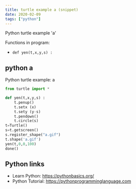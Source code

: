 ```yaml
---
title: turtle example a (snippet)
date: 2020-02-09
tags: ["python"]
---
```

Python turtle example 'a'

Functions in program: 
* `def yen(t,x,y,s) :`

## python a

Python turtle example: a

```python
from turtle import *

def yen(t,x,y,s) :
    t.penup()
    t.setx (x)
    t.sety (y-s)
    t.pendown()
    t.circle(s)
t=Turtle()
s=t.getscreen()
s.register_shape("a.gif")
t.shape('a.gif')
yen(t,0,0,100)
done()


```

## Python links

- Learn Python: https://pythonbasics.org/
- Python Tutorial: https://pythonprogramminglanguage.com
